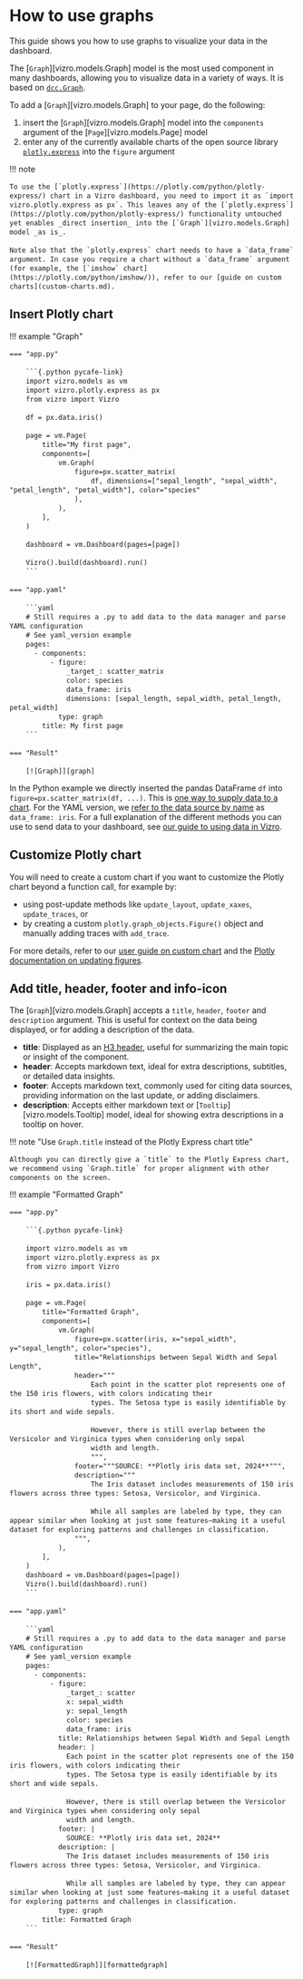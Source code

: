 # How to use graphs

This guide shows you how to use graphs to visualize your data in the dashboard.

The [`Graph`][vizro.models.Graph] model is the most used component in many dashboards, allowing you to visualize data in a variety of ways. It is based on [`dcc.Graph`](https://dash.plotly.com/dash-core-components/graph).

To add a [`Graph`][vizro.models.Graph] to your page, do the following:

1. insert the [`Graph`][vizro.models.Graph] model into the `components` argument of the [`Page`][vizro.models.Page] model
1. enter any of the currently available charts of the open source library [`plotly.express`](https://plotly.com/python/plotly-express/) into the `figure` argument

!!! note

    To use the [`plotly.express`](https://plotly.com/python/plotly-express/) chart in a Vizro dashboard, you need to import it as `import vizro.plotly.express as px`. This leaves any of the [`plotly.express`](https://plotly.com/python/plotly-express/) functionality untouched yet enables _direct insertion_ into the [`Graph`][vizro.models.Graph] model _as is_.

    Note also that the `plotly.express` chart needs to have a `data_frame` argument. In case you require a chart without a `data_frame` argument (for example, the [`imshow` chart](https://plotly.com/python/imshow/)), refer to our [guide on custom charts](custom-charts.md).

## Insert Plotly chart

!!! example "Graph"

    === "app.py"

        ```{.python pycafe-link}
        import vizro.models as vm
        import vizro.plotly.express as px
        from vizro import Vizro

        df = px.data.iris()

        page = vm.Page(
            title="My first page",
            components=[
                vm.Graph(
                    figure=px.scatter_matrix(
                        df, dimensions=["sepal_length", "sepal_width", "petal_length", "petal_width"], color="species"
                    ),
                ),
            ],
        )

        dashboard = vm.Dashboard(pages=[page])

        Vizro().build(dashboard).run()
        ```

    === "app.yaml"

        ```yaml
        # Still requires a .py to add data to the data manager and parse YAML configuration
        # See yaml_version example
        pages:
          - components:
              - figure:
                  _target_: scatter_matrix
                  color: species
                  data_frame: iris
                  dimensions: [sepal_length, sepal_width, petal_length, petal_width]
                type: graph
            title: My first page
        ```

    === "Result"

        [![Graph]][graph]

In the Python example we directly inserted the pandas DataFrame `df` into `figure=px.scatter_matrix(df, ...)`. This is [one way to supply data to a chart](data.md#supply-directly). For the YAML version, we [refer to the data source by name](data.md#reference-by-name) as `data_frame: iris`. For a full explanation of the different methods you can use to send data to your dashboard, see [our guide to using data in Vizro](data.md).

## Customize Plotly chart

You will need to create a custom chart if you want to customize the Plotly chart beyond a function call, for example by:

- using post-update methods like `update_layout`, `update_xaxes`, `update_traces`, or
- by creating a custom `plotly.graph_objects.Figure()` object and manually adding traces with `add_trace`.

For more details, refer to our [user guide on custom chart](custom-charts.md) and the [Plotly documentation on updating figures](https://plotly.com/python/creating-and-updating-figures/).

## Add title, header, footer and info-icon

The [`Graph`][vizro.models.Graph] accepts a `title`, `header`, `footer` and `description` argument. This is useful for context on the data being displayed, or for adding a description of the data.

- **title**: Displayed as an [H3 header](https://dash.plotly.com/dash-html-components/h3), useful for summarizing the main topic or insight of the component.
- **header**: Accepts markdown text, ideal for extra descriptions, subtitles, or detailed data insights.
- **footer**: Accepts markdown text, commonly used for citing data sources, providing information on the last update, or adding disclaimers.
- **description**: Accepts either markdown text or [`Tooltip`][vizro.models.Tooltip] model, ideal for showing extra descriptions in a tooltip on hover.

!!! note "Use `Graph.title` instead of the Plotly Express chart title"

    Although you can directly give a `title` to the Plotly Express chart, we recommend using `Graph.title` for proper alignment with other components on the screen.

!!! example "Formatted Graph"

    === "app.py"

        ```{.python pycafe-link}

        import vizro.models as vm
        import vizro.plotly.express as px
        from vizro import Vizro

        iris = px.data.iris()

        page = vm.Page(
            title="Formatted Graph",
            components=[
                vm.Graph(
                    figure=px.scatter(iris, x="sepal_width", y="sepal_length", color="species"),
                    title="Relationships between Sepal Width and Sepal Length",
                    header="""
                        Each point in the scatter plot represents one of the 150 iris flowers, with colors indicating their
                        types. The Setosa type is easily identifiable by its short and wide sepals.

                        However, there is still overlap between the Versicolor and Virginica types when considering only sepal
                        width and length.
                        """,
                    footer="""SOURCE: **Plotly iris data set, 2024**""",
                    description="""
                        The Iris dataset includes measurements of 150 iris flowers across three types: Setosa, Versicolor, and Virginica.

                        While all samples are labeled by type, they can appear similar when looking at just some features—making it a useful dataset for exploring patterns and challenges in classification.
                    """,
                ),
            ],
        )
        dashboard = vm.Dashboard(pages=[page])
        Vizro().build(dashboard).run()
        ```

    === "app.yaml"

        ```yaml
        # Still requires a .py to add data to the data manager and parse YAML configuration
        # See yaml_version example
        pages:
          - components:
              - figure:
                  _target_: scatter
                  x: sepal_width
                  y: sepal_length
                  color: species
                  data_frame: iris
                title: Relationships between Sepal Width and Sepal Length
                header: |
                  Each point in the scatter plot represents one of the 150 iris flowers, with colors indicating their
                  types. The Setosa type is easily identifiable by its short and wide sepals.

                  However, there is still overlap between the Versicolor and Virginica types when considering only sepal
                  width and length.
                footer: |
                  SOURCE: **Plotly iris data set, 2024**
                description: |
                  The Iris dataset includes measurements of 150 iris flowers across three types: Setosa, Versicolor, and Virginica.

                  While all samples are labeled by type, they can appear similar when looking at just some features—making it a useful dataset for exploring patterns and challenges in classification.
                type: graph
            title: Formatted Graph
        ```

    === "Result"

        [![FormattedGraph]][formattedgraph]

[formattedgraph]: ../../assets/user_guides/components/formatted_graph.png
[graph]: ../../assets/user_guides/components/graph.png
